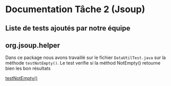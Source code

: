 # Documentation Tâche 2 (Jsoup)


## Liste de tests ajoutés par notre équipe

## org.jsoup.helper 

Dans ce package nous avons travaillé sur le fichier `DataUtilTest.java` sur la méthode `testNotEmpty()`.
Le test verifie si la méthod NotEmpty() retourne bien les bon résultats 


[testNotEmpty()](https://github.com/YellowKappa/jsoup/blob/master/src/test/java/org/jsoup/helper/DataUtilTest.java)

